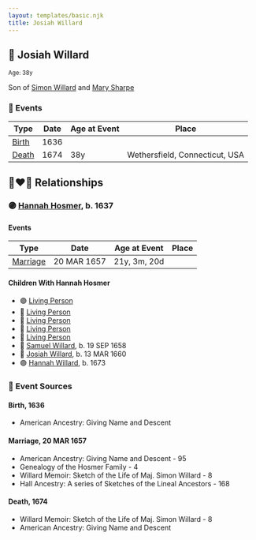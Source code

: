 ```yaml
---
layout: templates/basic.njk
title: Josiah Willard
---
```

## 🔵 Josiah Willard
<small>Age: 38y</small>

Son of [Simon Willard](/people/8/86485776) and [Mary Sharpe](/people/1/10735316)

### 📆 Events

Type | Date | Age at Event | Place
------ | ------ | ------ | ------
[Birth](#event-event-2) | 1636 |  |
[Death](#event-event-3) | 1674 | 38y | Wethersfield, Connecticut, USA

## 👩‍❤️‍👨 Relationships

### 🟣 [Hannah Hosmer](/people/7/74814464), b. 1637

#### Events

Type | Date | Age at Event | Place
------ | ------ | ------ | ------
[Marriage](#event-family-0-event-0) | 20 MAR 1657 | 21y, 3m, 20d |
#### Children With Hannah Hosmer
* 🟣 [Living Person](/people/2/27216875)
* 🔵 [Living Person](/people/2/25833079)
* 🔵 [Living Person](/people/6/61327134)
* 🔵 [Living Person](/people/9/99257872)
* 🔵 [Living Person](/people/4/49277572)
* 🔵 [Samuel Willard](/people/5/55389376), b. 19 SEP 1658
* 🔵 [Josiah Willard](/people/3/32045392), b. 13 MAR 1660
* 🟣 [Hannah Willard](/people/8/87282882), b. 1673
### 📰 Event Sources

#### <a id="event-event-2"></a> Birth, 1636
* American Ancestry: Giving Name and Descent

#### <a id="event-family-0-event-0"></a> Marriage, 20 MAR 1657
* American Ancestry: Giving Name and Descent  - 95
* Genealogy of the Hosmer Family  - 4
* Willard Memoir: Sketch of the Life of Maj. Simon Willard  - 8
* Hall Ancestry: A series of Sketches of the Lineal Ancestors  - 168
#### <a id="event-event-3"></a> Death, 1674
* Willard Memoir: Sketch of the Life of Maj. Simon Willard  - 8
* American Ancestry: Giving Name and Descent
